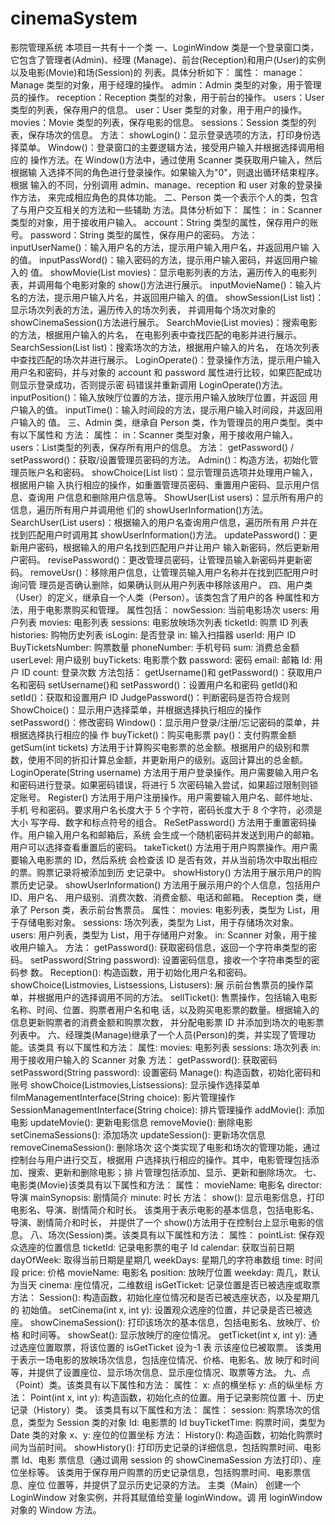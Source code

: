 # cinemaSystem
影院管理系统
本项目一共有十一个类
一、LoginWindow 类是一个登录窗口类，它包含了管理者(Admin)、经理
(Manage)、前台(Reception)和用户(User)的实例以及电影(Movie)和场(Session)的
列表。具体分析如下：
属性：
manage：Manage 类型的对象，用于经理的操作。
admin：Admin 类型的对象，用于管理员的操作。
reception：Reception 类型的对象，用于前台的操作。
users：User 类型的列表，保存用户的信息。
user：User 类型的对象，用于用户的操作。
movies：Movie 类型的列表，保存电影的信息。
sessions：Session 类型的列表，保存场次的信息。
方法：
showLogin()：显示登录选项的方法，打印身份选择菜单。
Window()：登录窗口的主要逻辑方法，接受用户输入并根据选择调用相应的
操作方法。在 Window()方法中，通过使用 Scanner 类获取用户输入，然后根据输
入选择不同的角色进行登录操作。如果输入为"0"，则退出循环结束程序。根据
输入的不同，分别调用 admin、manage、reception 和 user 对象的登录操作方法，
来完成相应角色的具体功能。
二、Person 类一个表示个人的类，包含了与用户交互相关的方法和一些辅助
方法。具体分析如下：
属性：
in：Scanner 类型的对象，用于接收用户输入。
account：String 类型的属性，保存用户的账号。
password：String 类型的属性，保存用户的密码。
方法：
inputUserName()：输入用户名的方法，提示用户输入用户名，并返回用户输
入的值。
inputPassWord()：输入密码的方法，提示用户输入密码，并返回用户输入的
值。
showMovie(List<Movie> movies)：显示电影列表的方法，遍历传入的电影列
表，并调用每个电影对象的 show()方法进行展示。
inputMovieName()：输入片名的方法，提示用户输入片名，并返回用户输入
的值。
showSession(List<Session> list)：显示场次列表的方法，遍历传入的场次列表，
并调用每个场次对象的 showCinemaSession()方法进行展示。
SearchMovie(List<Movie> movies)：搜索电影的方法，根据用户输入的片名，
在电影列表中查找匹配的电影并进行展示。
SearchSession(List<Session> list)：搜索场次的方法，根据用户输入的片名，
在场次列表中查找匹配的场次并进行展示。
LoginOperate()：登录操作方法，提示用户输入用户名和密码，并与对象的
account 和 password 属性进行比较，如果匹配成功则显示登录成功，否则提示密
码错误并重新调用 LoginOperate()方法。
inputPosition()：输入放映厅位置的方法，提示用户输入放映厅位置，并返回
用户输入的值。
inputTime()：输入时间段的方法，提示用户输入时间段，并返回用户输入的
值。
三、Admin 类，继承自 Person 类，作为管理员的用户类型。类中有以下属性和
方法：
属性：
in：Scanner 类型对象，用于接收用户输入。
users：List<User>类型的列表，保存所有用户的信息。
方法：
getPassword() / setPassword()：获取/设置管理员密码的方法。
Admin()：构造方法，初始化管理员账户名和密码。
showChoice(List<User> list)：显示管理员选项并处理用户输入，根据用户输
入执行相应的操作，如重置管理员密码、重置用户密码、显示用户信息、查询用
户信息和删除用户信息等。
ShowUser(List<User> users)：显示所有用户的信息，遍历所有用户并调用他
们的 showUserInformation()方法。
SearchUser(List<User> users)：根据输入的用户名查询用户信息，遍历所有用
户并在找到匹配用户时调用其 showUserInformation()方法。
updatePassword()：更新用户密码，根据输入的用户名找到匹配用户并让用户
输入新密码，然后更新用户密码。
revisePassword()：更改管理员密码，让管理员输入新密码并更新密码。
removeUsr()：移除用户信息，让管理员输入用户名称并在找到匹配用户时询问管
理员是否确认删除，如果确认则从用户列表中移除该用户。
四、用户类（User）的定义，继承自一个人类（Person）。该类包含了用户的各
种属性和方法，用于电影票购买和管理。
属性包括：
nowSession: 当前电影场次
users: 用户列表
movies: 电影列表
sessions: 电影放映场次列表
ticketId: 购票 ID 列表
histories: 购物历史列表
isLogin: 是否登录
in: 输入扫描器
userId: 用户 ID
BuyTicketsNumber: 购票数量
phoneNumber: 手机号码
sum: 消费总金额
userLevel: 用户级别
buyTickets: 电影票个数
password: 密码
email: 邮箱
Id: 用户 ID
count: 登录次数
方法包括：
getUsername()和 getPassword()：获取用户名和密码
setUsername()和 setPassword()：设置用户名和密码
getId()和 setId()：获取和设置用户 ID
JudgePassword()：判断密码是否符合规则
ShowChoice()：显示用户选择菜单，并根据选择执行相应的操作
setPassword()：修改密码
Window()：显示用户登录/注册/忘记密码的菜单，并根据选择执行相应的操
作
buyTicket()：购买电影票
pay()：支付购票金额
getSum(int tickets) 方法用于计算购买电影票的总金额。根据用户的级别和票
数，使用不同的折扣计算总金额，并更新用户的级别。返回计算出的总金额。
LoginOperate(String username) 方法用于用户登录操作。用户需要输入用户名
和密码进行登录。如果密码错误，将进行 5 次密码输入尝试，如果超过限制则锁
定账号。
Register() 方法用于用户注册操作。用户需要输入用户名、邮件地址、手机
号和密码。要求用户名长度大于 5 个字符，密码长度大于 8 个字符，必须是大小
写字母、数字和标点符号的组合。
ReSetPassword() 方法用于重置密码操作。用户输入用户名和邮箱后，系统
会生成一个随机密码并发送到用户的邮箱。用户可以选择查看重置后的密码。
takeTicket() 方法用于用户购票操作。用户需要输入电影票的 ID，然后系统
会检查该 ID 是否有效，并从当前场次中取出相应的票。购票记录将被添加到历
史记录中。
showHistory() 方法用于展示用户的购票历史记录。
showUserInformation() 方法用于展示用户的个人信息，包括用户 ID、用户名、
用户级别、消费次数、消费金额、电话和邮箱。
Reception 类，继承了 Person 类，表示前台售票员。
属性：
movies: 电影列表，类型为 List<Movie>，用于存储电影对象。
sessions: 场次列表，类型为 List<Session>，用于存储场次对象。
users: 用户列表，类型为 List<User>，用于存储用户对象。
in: Scanner 对象，用于接收用户输入。
方法：
getPassword(): 获取密码信息，返回一个字符串类型的密码。
setPassword(String password): 设置密码信息，接收一个字符串类型的密码参
数。
Reception(): 构造函数，用于初始化用户名和密码。
showChoice(List<Movie>movies, List<Session>sessions, List<User>users): 展
示前台售票员的操作菜单，并根据用户的选择调用不同的方法。
sellTicket(): 售票操作，包括输入电影名称、时间、位置、购票者用户名和电
话，以及购买电影票的数量。根据输入的信息更新购票者的消费金额和购票次数，
并分配电影票 ID 并添加到场次的电影票列表中。
六、经理类(Manage)继承了一个人员(Person)的类，并实现了管理功能。该类具
有以下属性和方法：
属性:
movies: 电影列表
sessions: 场次列表
in: 用于接收用户输入的 Scanner 对象
方法：
getPassword(): 获取密码
setPassword(String password): 设置密码
Manage(): 构造函数，初始化密码和账号
showChoice(List<Movie>movies,List<Session>sessions): 显示操作选择菜单
filmManagementInterface(String choice): 影片管理操作
SessionManagementInterface(String choice): 排片管理操作
addMovie(): 添加电影
updateMovie(): 更新电影信息
removeMovie(): 删除电影
setCinemaSessions(): 添加场次
updateSession(): 更新场次信息
removeCinemaSession(): 删除场次
这个类实现了电影和场次的管理功能，通过控制台与用户进行交互，根据用
户选择执行相应的操作。其中，电影管理包括添加、搜索、更新和删除电影；排
片管理包括添加、显示、更新和删除场次。
七、电影类(Movie)该类具有以下属性和方法：
属性：
movieName: 电影名
director: 导演
mainSynopsis: 剧情简介
minute: 时长
方法：
show(): 显示电影信息，打印电影名、导演、剧情简介和时长。
该类用于表示电影的基本信息，包括电影名、导演、剧情简介和时长，
并提供了一个 show()方法用于在控制台上显示电影的信息。
八、场次(Session)类。该类具有以下属性和方法：
属性：
pointList: 保存观众选座的位置信息
ticketId: 记录电影票的电子 Id
calendar: 获取当前日期
dayOfWeek: 取得当前日期是星期几
weekDays: 星期几的字符串数组
time: 时间段
price: 价格
movieName: 电影名
position: 放映厅位置
weekday: 周几，默认为当天
cinema: 座位情况，二维数组
isGetTicket: 记录位置是否已被选座或取票
方法：
Session(): 构造函数，初始化座位情况和是否已被选座状态，以及星期几的
初始值。
setCinema(int x, int y): 设置观众选座的位置，并记录是否已被选座。
showCinemaSession(): 打印该场次的基本信息，包括电影名、放映厅、价格
和时间等。
showSeat(): 显示放映厅的座位情况。
getTicket(int x, int y): 通过选座位置取票，将该位置的 isGetTicket 设为-1 表
示该座位已被取票。
该类用于表示一场电影的放映场次信息，包括座位情况、价格、电影名、放
映厅和时间等，并提供了设置座位、显示场次信息、显示座位情况、取票等方法。
九、点（Point）类。该类具有以下属性和方法：
属性：
x: 点的横坐标
y: 点的纵坐标
方法：
Point(int x, int y): 构造函数，初始化点的位置。用于记录影院位置
十、历史记录（History）类。
该类具有以下属性和方法：
属性：
session: 购票场次的信息，类型为 Session 类的对象
Id: 电影票的 Id
buyTicketTime: 购票时间，类型为 Date 类的对象
x、y: 座位的位置坐标
方法：
History(): 构造函数，初始化购票时间为当前时间。
showHistory(): 打印历史记录的详细信息，包括购票时间、电影票 Id、电影
票信息（通过调用 session 的 showCinemaSession 方法打印）、座位坐标等。
该类用于保存用户购票的历史记录信息，包括购票时间、电影票信息、座位
位置等，并提供了显示历史记录的方法。
主类（Main）
创建一个 LoginWindow 对象实例，并将其赋值给变量 loginWindow。调
用 loginWindow 对象的 Window 方法。
